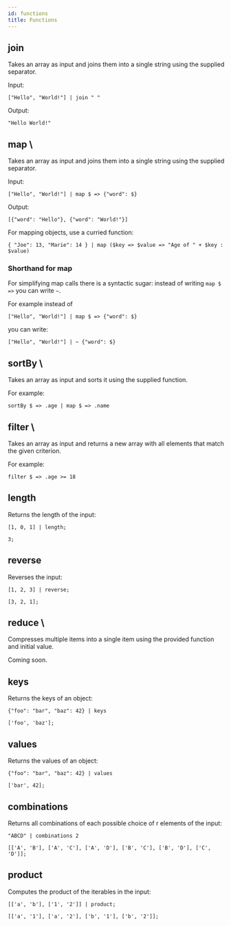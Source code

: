 ```yaml
---
id: functions
title: Functions
---
```


## join

Takes an array as input and joins them into a single string using the supplied
separator.

Input:

```
["Hello", "World!"] | join " "
```

Output:

```
"Hello World!"
```

## map \

Takes an array as input and joins them into a single string using the supplied
separator.

Input:

```
["Hello", "World!"] | map $ => {"word": $}
```

Output:

```
[{"word": "Hello"}, {"word": "World!"}]
```

For mapping objects, use a curried function:

```
{ "Joe": 13, "Marie": 14 } | map ($key => $value => "Age of " + $key : $value)
```


### Shorthand for map

For simplifying map calls there is a syntactic sugar: instead of writing `map $ =>` you can write `~`.

For example instead of

```
["Hello", "World!"] | map $ => {"word": $}
```

you can write:

```
["Hello", "World!"] | ~ {"word": $}
```

## sortBy \

Takes an array as input and sorts it using the supplied function.

For example:

```
sortBy $ => .age | map $ => .name
```

## filter \

Takes an array as input and returns a new array with all elements that match
the given criterion.

For example:

```
filter $ => .age >= 18
```

## length

Returns the length of the input:

```
[1, 0, 1] | length;
```

```
3;
```

## reverse

Reverses the input:

```
[1, 2, 3] | reverse;
```

```
[3, 2, 1];
```

## reduce \

Compresses multiple items into a single item using the provided function and
initial value.

Coming soon.

## keys

Returns the keys of an object:

```
{"foo": "bar", "baz": 42} | keys
```

```
['foo', 'baz'];
```

## values

Returns the values of an object:

```
{"foo": "bar", "baz": 42} | values
```

```
['bar', 42];
```

## combinations

Returns all combinations of each possible choice of r elements of the input:

```
"ABCD" | combinations 2
```

```
[['A', 'B'], ['A', 'C'], ['A', 'D'], ['B', 'C'], ['B', 'D'], ['C', 'D']];
```

## product

Computes the product of the iterables in the input:

```
[['a', 'b'], ['1', '2']] | product;
```

```
[['a', '1'], ['a', '2'], ['b', '1'], ['b', '2']];
```
